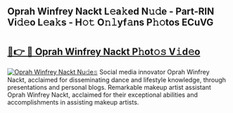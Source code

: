 ## Oprah Winfrey Nackt L𝚎a𝚔ed N𝚞𝚍e - Part-RIN Vi𝚍𝚎o L𝚎a𝚔s - H𝚘𝚝 O𝚗𝚕yf𝚊ns P𝚑𝚘tos ECuVG

# <h2><a href="http://kfewow6.oniu.top/?m=Oprah+Winfrey+Nackt">🔗👉 🔴 Oprah Winfrey Nackt P𝚑ot𝚘𝚜 V𝚒d𝚎o</a></h2>

[![Oprah Winfrey Nackt Nu𝚍e𝚜](https://i.imgur.com/0qMVB7G.gif)](http://kfewow6.oniu.top/?m=Oprah+Winfrey+Nackt)
Social media innovator Oprah Winfrey Nackt, acclaimed for disseminating dance and lifestyle knowledge, through presentations and personal blogs. Remarkable makeup artist assistant Oprah Winfrey Nackt, acclaimed for their exceptional abilities and accomplishments in assisting makeup artists.  
